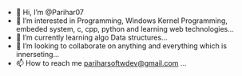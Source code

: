 - 👋 Hi, I’m @Parihar07
- 👀 I’m interested in Programming, Windows Kernel Programming, embeded system, c, cpp, python and learning web technologies...
- 🌱 I’m currently learning algo Data structures...
- 💞️ I’m looking to collaborate on anything and everything which is innerseting...
- 📫 How to reach me pariharsoftwdev@gmail.com ...

<!---
Parihar07/Parihar07 is a ✨ special ✨ repository because its `README.md` (this file) appears on your GitHub profile.
You can click the Preview link to take a look at your changes.
--->
